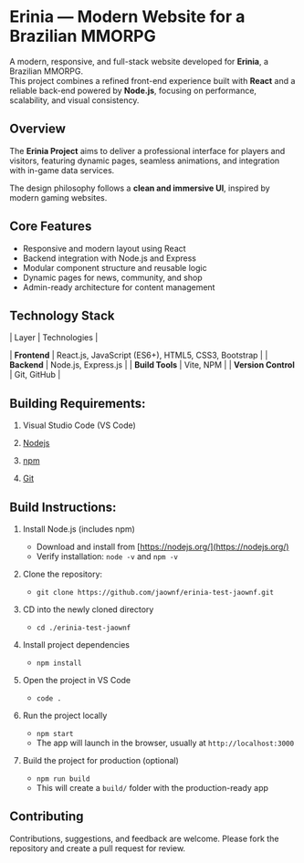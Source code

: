# Erinia — Modern Website for a Brazilian MMORPG

A modern, responsive, and full-stack website developed for **Erinia**, a Brazilian MMORPG.  
This project combines a refined front-end experience built with **React** and a reliable back-end powered by **Node.js**, focusing on performance, scalability, and visual consistency.


## Overview

The **Erinia Project** aims to deliver a professional interface for players and visitors, featuring dynamic pages, seamless animations, and integration with in-game data services.

The design philosophy follows a **clean and immersive UI**, inspired by modern gaming websites.


## Core Features

- Responsive and modern layout using React  
- Backend integration with Node.js and Express  
- Modular component structure and reusable logic  
- Dynamic pages for news, community, and shop  
- Admin-ready architecture for content management  


## **Technology Stack**

| Layer | Technologies |

| **Frontend** | React.js, JavaScript (ES6+), HTML5, CSS3, Bootstrap |
| **Backend** | Node.js, Express.js |
| **Build Tools** | Vite, NPM |
| **Version Control** | Git, GitHub |


## **Building Requirements:**

1. Visual Studio Code (VS Code)

2. [Nodejs](https://nodejs.org/)

3. [npm](https://www.npmjs.com/)

4. [Git](https://git-scm.com/)


## **Build Instructions:**

1. Install Node.js (includes npm)
   - Download and install from [https://nodejs.org/](https://nodejs.org/)
   - Verify installation: `node -v` and `npm -v`

2. Clone the repository:
   - `git clone https://github.com/jaownf/erinia-test-jaownf.git`

3. CD into the newly cloned directory
   - `cd ./erinia-test-jaownf`

4. Install project dependencies
   - `npm install`

5. Open the project in VS Code
   - `code .`

6. Run the project locally
   - `npm start`
   - The app will launch in the browser, usually at `http://localhost:3000`

7. Build the project for production (optional)
   - `npm run build`
   - This will create a `build/` folder with the production-ready app
  
## **Contributing**

Contributions, suggestions, and feedback are welcome. Please fork the repository and create a pull request for review.
